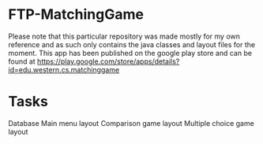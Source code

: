 ﻿# FTP-MatchingGame
 
 Please note that this particular repository was made mostly for my own reference and as such only contains the java classes and layout files for the moment. This app has been published on the google play store and can be found at
 https://play.google.com/store/apps/details?id=edu.western.cs.matchinggame

# Tasks
Database
Main menu layout
Comparison game layout
Multiple choice game layout
